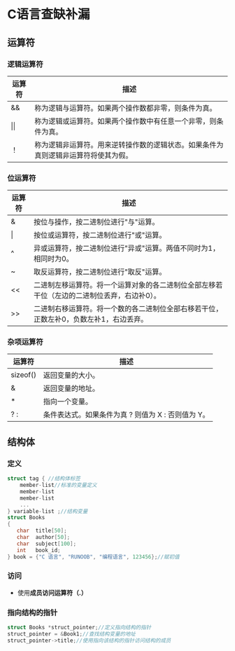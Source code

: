 # C语言查缺补漏

## 运算符

### 逻辑运算符

| 运算符 | 描述                                                         |
| ------ | ------------------------------------------------------------ |
| &&     | 称为逻辑与运算符。如果两个操作数都非零，则条件为真。         |
| \|\|   | 称为逻辑或运算符。如果两个操作数中有任意一个非零，则条件为真。 |
| ！     | 称为逻辑非运算符。用来逆转操作数的逻辑状态。如果条件为真则逻辑非运算符将使其为假。 |

### 位运算符

| 运算符 | 描述                                                         |
| ------ | ------------------------------------------------------------ |
| &      | 按位与操作，按二进制位进行"与"运算。                         |
| \|     | 按位或运算符，按二进制位进行"或"运算。                       |
| ^      | 异或运算符，按二进制位进行"异或"运算。两值不同时为1，相同时为0。 |
| ~      | 取反运算符，按二进制位进行"取反"运算。                       |
| <<     | 二进制左移运算符。将一个运算对象的各二进制位全部左移若干位（左边的二进制位丢弃，右边补0）。 |
| >>     | 二进制右移运算符。将一个数的各二进制位全部右移若干位，正数左补0，负数左补1，右边丢弃。 |

### 杂项运算符

| 运算符   | 描述                                               |
| -------- | -------------------------------------------------- |
| sizeof() | 返回变量的大小。                                   |
| &        | 返回变量的地址。                                   |
| *        | 指向一个变量。                                     |
| ? :      | 条件表达式。如果条件为真 ? 则值为 X : 否则值为 Y。 |

## 结构体

### 定义

```c
struct tag { //结构体标签
    member-list//标准的变量定义
    member-list 
    member-list  
    ...
} variable-list ;//结构变量
struct Books
{
   char  title[50];
   char  author[50];
   char  subject[100];
   int   book_id;
} book = {"C 语言", "RUNOOB", "编程语言", 123456};//赋初值
```

### 访问

+ 使用**成员访问运算符（.）**

### 指向结构的指针

```c
struct Books *struct_pointer;//定义指向结构的指针
struct_pointer = &Book1;//查找结构变量的地址
struct_pointer->title;//使用指向该结构的指针访问结构的成员
```

